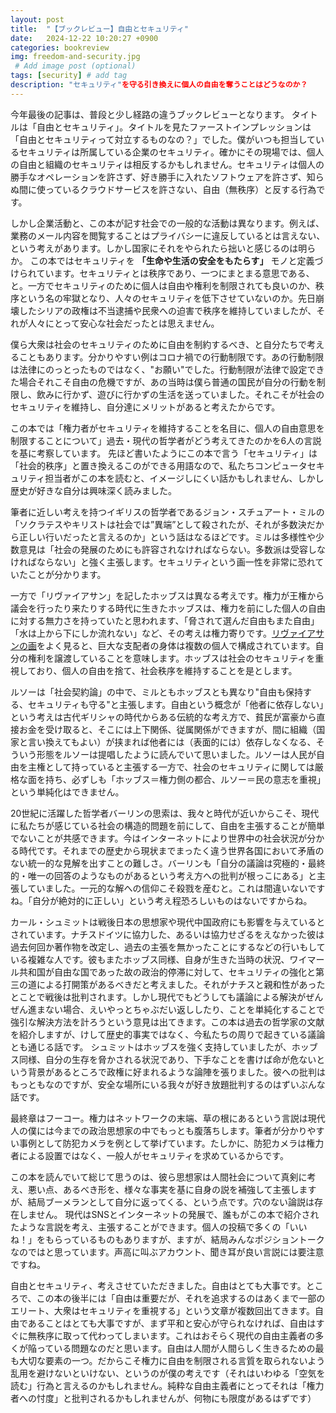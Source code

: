 ```yaml
---
layout: post
title:  "【ブックレビュー】自由とセキュリティ"
date:   2024-12-22 10:20:27 +0900
categories: bookreview
img: freedom-and-security.jpg
 # Add image post (optional)
tags: [security] # add tag
description: "セキュリティ"を守る引き換えに個人の自由を奪うことはどうなのか？
---
```


今年最後の記事は、普段と少し経路の違うブックレビューとなります。
タイトルは「自由とセキュリティ」。タイトルを見たファーストインプレッションは「自由とセキュリティって対立するものなの？」でした。僕がいつも担当しているセキュリティは所属している企業のセキュリティ。確かにその現場では、個人の自由と組織のセキュリティは相反するかもしれません。セキュリティは個人の勝手なオペレーションを許さず、好き勝手に入れたソフトウェアを許さず、知らぬ間に使っているクラウドサービスを許さない、自由（無秩序）と反する行為です。

しかし企業活動と、この本が記す社会での一般的な活動は異なります。例えば、業務のメール内容を閲覧することはプライバシーに違反しているとは言えない、という考えがあります。しかし国家にそれをやられたら拙いと感じるのは明らか。
この本ではセキュリティを **「生命や生活の安全をもたらす」** モノと定義づけられています。セキュリティとは秩序であり、一つにまとまる意思である、と。一方でセキュリティのために個人は自由や権利を制限されても良いのか、秩序という名の牢獄となり、人々のセキュリティを低下させていないのか。先日崩壊したシリアの政権は不当逮捕や民衆への迫害で秩序を維持していましたが、それが人々にとって安心な社会だったとは思えません。

僕ら大衆は社会のセキュリティのために自由を制約するべき、と自分たちで考えることもあります。分かりやすい例はコロナ禍での行動制限です。あの行動制限は法律にのっとったものではなく、"お願い"でした。行動制限が法律で設定できた場合それこそ自由の危機ですが、あの当時は僕ら普通の国民が自分の行動を制限し、飲みに行かず、遊びに行かずの生活を送っていました。それこそが社会のセキュリティを維持し、自分達にメリットがあると考えたからです。

この本では「権力者がセキュリティを維持することを名目に、個人の自由意思を制限することについて」過去・現代の哲学者がどう考えてきたのかを6人の言説を基に考察しています。
先ほど書いたようにこの本で言う「セキュリティ」は「社会的秩序」と置き換えるこのができる用語なので、私たちコンピュータセキュリティ担当者がこの本を読むと、イメージしにくい話かもしれません、しかし歴史が好きな自分は興味深く読みました。

筆者に近しい考えを持つイギリスの哲学者であるジョン・スチュアート・ミルの「ソクラテスやキリストは社会では”異端”として殺されたが、それが多数決だから正しい行いだったと言えるのか」という話はなるほどです。ミルは多様性や少数意見は「社会の発展のためにも許容されなければならない。多数派は受容しなければならない」と強く主張します。セキュリティという画一性を非常に恐れていたことが分かります。

一方で「リヴァイアサン」を記したホッブスは異なる考えです。権力が王権から議会を行ったり来たりする時代に生きたホッブスは、権力を前にした個人の自由に対する無力さを持っていたと思われます、「脅されて選んだ自由もまた自由」「水は上から下にしか流れない」など、その考えは権力寄りです。[リヴァイアサンの画](https://upload.wikimedia.org/wikipedia/commons/thumb/a/a3/Leviathan_frontispiece_cropped_British_Library.jpg/800px-Leviathan_frontispiece_cropped_British_Library.jpg)をよく見ると、巨大な支配者の身体は複数の個人で構成されています。自分の権利を譲渡していることを意味します。ホッブスは社会のセキュリティを重視しており、個人の自由を捨て、社会秩序を維持することを是とします。

ルソーは「社会契約論」の中で、ミルともホッブスとも異なり"自由も保持する、セキュリティも守る"と主張します。自由という概念が「他者に依存しない」という考えは古代ギリシャの時代からある伝統的な考え方で、貧民が富豪から直接お金を受け取ると、そこには上下関係、従属関係ができますが、間に組織（国家と言い換えてもよい）が挟まれば他者には（表面的には）依存しなくなる、そういう形態をルソーは提唱したように読んでいて思いました。ルソーは人民が自由を主権として持っていると主張する一方で、社会のセキュリティに関しては厳格な面を持ち、必ずしも「ホッブス＝権力側の都合、ルソー＝民の意志を重視」という単純化はできません。

20世紀に活躍した哲学者バーリンの思索は、我々と時代が近いからこそ、現代に私たちが感じている社会の構造的問題を前にして、自由を主張することが簡単でないことが共感できます。今はインターネットにより世界中の社会状況が分かる時代です。それまでの歴史から現状までまったく違う世界各国において矛盾のない統一的な見解を出すことの難しさ。バーリンも「自分の議論は究極的・最終的・唯一の回答のようなものがあるという考え方への批判が根っこにある」と主張していました。一元的な解への信仰こそ殺戮を産むと。これは間違いないですね。「自分が絶対的に正しい」という考え程恐ろしいものはないですからね。

カール・シュミットは戦後日本の思想家や現代中国政府にも影響を与えているとされています。ナチスドイツに協力した、あるいは協力せざるをえなかった彼は過去何回か著作物を改定し、過去の主張を無かったことにするなどの行いもしている複雑な人です。彼もまたホッブス同様、自身が生きた当時の状況、ワイマール共和国が自由な国であった故の政治的停滞に対して、セキュリティの強化と第三の道による打開策があるべきだと考えました。それがナチスと親和性があったとことで戦後は批判されます。しかし現代でもどうしても議論による解決がぜんぜん進まない場合、えいやっとちゃぶだい返ししたり、ことを単純化することで強引な解決方法を計ろうという意見は出てきます。この本は過去の哲学家の文献を紹介しますが、けして歴史的事実ではなく、今私たちの周りで起きている議論とも通じる話です。
シュミットはホッブスを強く支持していましたが、ホッブス同様、自分の生存を脅かされる状況であり、下手なことを書けば命が危ないという背景があるところで政権に好まれるような論陣を張りました。彼への批判はもっともなのですが、安全な場所にいる我々が好き放題批判するのはずいぶんな話です。

最終章はフーコー。権力はネットワークの末端、草の根にあるという言説は現代人の僕には今までの政治思想家の中でもっとも腹落ちします。筆者が分かりやすい事例として防犯カメラを例として挙げています。たしかに、防犯カメラは権力者による設置ではなく、一般人がセキュリティを求めているからです。

この本を読んでいて総じて思うのは、彼ら思想家は人間社会について真剣に考え、悪い点、あるべき形を、様々な事実を基に自身の説を補強して主張しますが、結局ブーメランとして自分に返ってくる、という点です。穴のない論説は存在しません。
現代はSNSとインターネットの発展で、誰もがこの本で紹介されたような言説を考え、主張することができます。個人の投稿で多くの「いいね！」をもらっているものもありますが、ますが、結局みんなポジショントークなのではと思っています。声高に叫ぶアカウント、聞き耳が良い言説には要注意ですね。

自由とセキュリティ、考えさせていただきました。自由はとても大事です。ところで、この本の後半には「自由は重要だが、それを追求するのはあくまで一部のエリート、大衆はセキュリティを重視する」という文章が複数回出てきます。自由であることはとても大事ですが、まず平和と安心が守られなければ、自由はすぐに無秩序に取って代わってしまいます。これはおそらく現代の自由主義者の多くが陥っている問題なのだと思います。自由は人間が人間らしく生きるための最も大切な要素の一つ。だからこそ権力に自由を制限される言質を取られないよう乱用を避けないといけない、というのが僕の考えです（それはいわゆる「空気を読む」行為と言えるのかもしれません。純粋な自由主義者にとってそれは「権力者への忖度」と批判されるかもしれませんが、何物にも限度があるはずです）
